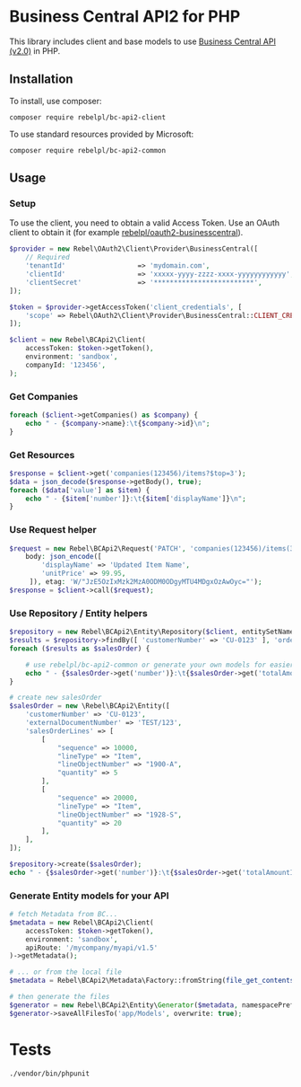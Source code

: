 # Business Central API2 for PHP
This library includes client and base models to use [Business Central API (v2.0)](https://learn.microsoft.com/en-us/dynamics365/business-central/dev-itpro/api-reference/v2.0/) in PHP.

## Installation
To install, use composer:

```
composer require rebelpl/bc-api2-client
```

To use standard resources provided by Microsoft:
```
composer require rebelpl/bc-api2-common
```

## Usage

### Setup
To use the client, you need to obtain a valid Access Token.
Use an OAuth client to obtain it (for example [rebelpl/oauth2-businesscentral](https://github.com/rebelpl/oauth2-businesscentral)).

```php
$provider = new Rebel\OAuth2\Client\Provider\BusinessCentral([
    // Required
    'tenantId'                  => 'mydomain.com',
    'clientId'                  => 'xxxxx-yyyy-zzzz-xxxx-yyyyyyyyyyyy',
    'clientSecret'              => '*************************',
]);

$token = $provider->getAccessToken('client_credentials', [
    'scope' => Rebel\OAuth2\Client\Provider\BusinessCentral::CLIENT_CREDENTIALS_SCOPE
]);

$client = new Rebel\BCApi2\Client(
    accessToken: $token->getToken(),
    environment: 'sandbox',
    companyId: '123456',
);
```

### Get Companies
```php
foreach ($client->getCompanies() as $company) {
    echo " - {$company->name}:\t{$company->id}\n";
}
```

### Get Resources
```php
$response = $client->get('companies(123456)/items?$top=3');
$data = json_decode($response->getBody(), true);
foreach ($data['value'] as $item) {
    echo " - {$item['number']}:\t{$item['displayName']}\n";
}
```

### Use Request helper
```php
$request = new Rebel\BCApi2\Request('PATCH', 'companies(123456)/items(32d80403)',
    body: json_encode([
        'displayName' => 'Updated Item Name',
        'unitPrice' => 99.95,
     ]), etag: 'W/"JzE5OzIxMzk2MzA0ODM0ODgyMTU4MDgxOzAwOyc="');
$response = $client->call($request);
```


### Use Repository / Entity helpers

```php
$repository = new Rebel\BCApi2\Entity\Repository($client, entitySetName: 'salesOrders');
$results = $repository->findBy([ 'customerNumber' => 'CU-0123' ], 'orderDate DESC', 5);
foreach ($results as $salesOrder) {

    # use rebelpl/bc-api2-common or generate your own models for easier access to properties
    echo " - {$salesOrder->get('number')}:\t{$salesOrder->get('totalAmountIncludingTax')} {$salesOrder->get('currencyCode')}\n";
}

# create new salesOrder
$salesOrder = new \Rebel\BCApi2\Entity([
    'customerNumber' => 'CU-0123',
    'externalDocumentNumber' => 'TEST/123',
    'salesOrderLines' => [
        [
            "sequence" => 10000,
            "lineType" => "Item",
            "lineObjectNumber" => "1900-A",
            "quantity" => 5
        ],
        [
            "sequence" => 20000,
            "lineType" => "Item",
            "lineObjectNumber" => "1928-S",
            "quantity" => 20
        ],
    ],
]);

$repository->create($salesOrder);
echo " - {$salesOrder->get('number')}:\t{$salesOrder->get('totalAmountIncludingTax')} {$salesOrder->get('currencyCode')}\n";
```

### Generate Entity models for your API
```php
# fetch Metadata from BC...
$metadata = new Rebel\BCApi2\Client(
    accessToken: $token->getToken(),
    environment: 'sandbox',
    apiRoute: '/mycompany/myapi/v1.5'
)->getMetadata();

# ... or from the local file
$metadata = Rebel\BCApi2\Metadata\Factory::fromString(file_get_contents('files/metadata.xml'));

# then generate the files
$generator = new Rebel\BCApi2\Entity\Generator($metadata, namespacePrefix: 'App\\Models\\');
$generator->saveAllFilesTo('app/Models', overwrite: true);
```

# Tests
```
./vendor/bin/phpunit
```